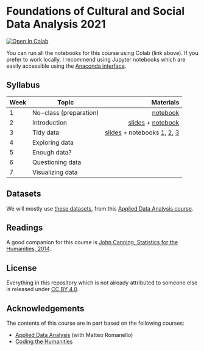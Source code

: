 # Foundations of Cultural and Social Data Analysis 2021

[![Open In Colab](https://colab.research.google.com/assets/colab-badge.svg)](http://colab.research.google.com/github/Giovanni1085/UvA_CSDA_2021/)

You can run all the notebooks for this course using Colab (link above). If you prefer to work locally, I recommend using Jupyter notebooks which are easily accessible using the [Anaconda interface](https://www.anaconda.com/products/individual). 

## Syllabus

| Week         | Topic           | Materials  |
| ------------- |-------------| -----:|
| 1      | No-class (preparation) | <a href='0_HelloWorld.ipynb'>notebook</a> |
| 2      | Introduction | <a href='https://docs.google.com/presentation/d/1L94iFr8Kx1893mkrCW21V63Jq_k4pT0oCHV5IqpPHDo/edit?usp=sharing'>slides</a> + <a href='1_Python_crash_course.ipynb'>notebook</a> |
| 3      | Tidy data | <a href='https://docs.google.com/presentation/d/1IJyoE8n7Y2vTXzVXI3YU7pPG7W0cJ0c72uQdKPjlTIo/edit?usp=sharing'>slides</a> + notebooks <a href='2.1_Pandas.ipynb'>1</a>, <a href='2.2_Tidy_data.ipynb'>2</a>, <a href='2.3_Wrangling.ipynb'>3</a> |
| 4      | Exploring data |  |
| 5      | Enough data? |  |
| 6      | Questioning data  |  |
| 7      | Visualizing data  |  |

## Datasets

We will mostly use [these datasets](https://github.com/mromanello/ADA-DHOxSS/tree/master/data), from this [Applied Data Analysis course](https://github.com/mromanello/ADA-DHOxSS).

## Readings

A good companion for this course is [John Canning, Statistics for the Humanities, 2014](http://statisticsforhumanities.net/book/).

## License

Everything in this repository which is not already attributed to someone else is released under [CC BY 4.0](https://creativecommons.org/licenses/by/4.0/). 

## Acknowledgements

The contents of this course are in part based on the following courses:
* [Applied Data Analysis](https://github.com/mromanello/ADA-DHOxSS) (with Matteo Romanello)
* [Coding the Humanities](https://github.com/Giovanni1085/UvA_CDH_2020)